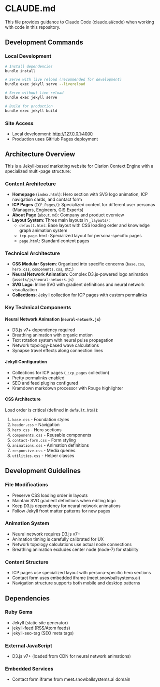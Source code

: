 # CLAUDE.md

This file provides guidance to Claude Code (claude.ai/code) when working with code in this repository.

## Development Commands

### Local Development
```bash
# Install dependencies
bundle install

# Serve with live reload (recommended for development)
bundle exec jekyll serve --livereload

# Serve without live reload
bundle exec jekyll serve

# Build for production
bundle exec jekyll build
```

### Site Access
- Local development: http://127.0.0.1:4000
- Production uses GitHub Pages deployment

## Architecture Overview

This is a Jekyll-based marketing website for Clarion Context Engine with a specialized multi-page structure:

### Content Architecture
- **Homepage** (`index.html`): Hero section with SVG logo animation, ICP navigation cards, and contact form
- **ICP Pages** (`ICP_Pages/`): Specialized content for different user personas (Managers, Engineers, GIS Experts)
- **About Page** (`about.md`): Company and product overview
- **Layout System**: Three main layouts in `_layouts/`:
  - `default.html`: Base layout with CSS loading order and knowledge graph animation system
  - `icp-page.html`: Specialized layout for persona-specific pages
  - `page.html`: Standard content pages

### Technical Architecture
- **CSS Modular System**: Organized into specific concerns (`base.css`, `hero.css`, `components.css`, etc.)
- **Neural Network Animation**: Complex D3.js-powered logo animation (`assets/js/neural-network.js`)
- **SVG Logo**: Inline SVG with gradient definitions and neural network visualization
- **Collections**: Jekyll collection for ICP pages with custom permalinks

### Key Technical Components

#### Neural Network Animation (`neural-network.js`)
- D3.js v7+ dependency required
- Breathing animation with organic motion
- Text rotation system with neural pulse propagation
- Network topology-based wave calculations
- Synapse travel effects along connection lines

#### Jekyll Configuration
- Collections for ICP pages (`_icp_pages` collection)
- Pretty permalinks enabled
- SEO and feed plugins configured
- Kramdown markdown processor with Rouge highlighter

#### CSS Architecture
Load order is critical (defined in `default.html`):
1. `base.css` - Foundation styles
2. `header.css` - Navigation
3. `hero.css` - Hero sections
4. `components.css` - Reusable components
5. `contact-form.css` - Form styling
6. `animations.css` - Animation definitions
7. `responsive.css` - Media queries
8. `utilities.css` - Helper classes

## Development Guidelines

### File Modifications
- Preserve CSS loading order in layouts
- Maintain SVG gradient definitions when editing logo
- Keep D3.js dependency for neural network animations
- Follow Jekyll front matter patterns for new pages

### Animation System
- Neural network requires D3.js v7+
- Animation timing is carefully calibrated for UX
- Network topology calculations use actual node connections
- Breathing animation excludes center node (node-7) for stability

### Content Structure
- ICP pages use specialized layout with persona-specific hero sections
- Contact form uses embedded iframe (meet.snowballsystems.ai)
- Navigation structure supports both mobile and desktop patterns

## Dependencies

### Ruby Gems
- Jekyll (static site generator)
- jekyll-feed (RSS/Atom feeds)
- jekyll-seo-tag (SEO meta tags)

### External JavaScript
- D3.js v7+ (loaded from CDN for neural network animations)

### Embedded Services
- Contact form iframe from meet.snowballsystems.ai domain